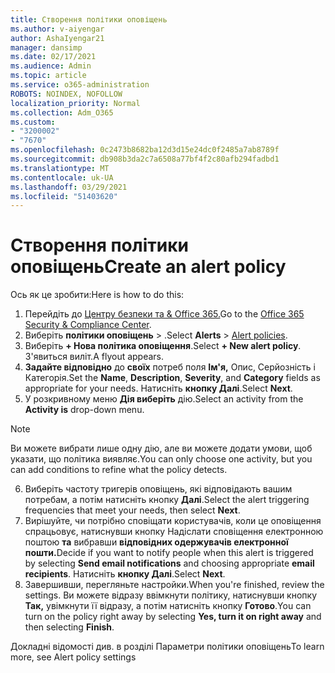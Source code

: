 ```yaml
---
title: Створення політики оповіщень
ms.author: v-aiyengar
author: AshaIyengar21
manager: dansimp
ms.date: 02/17/2021
ms.audience: Admin
ms.topic: article
ms.service: o365-administration
ROBOTS: NOINDEX, NOFOLLOW
localization_priority: Normal
ms.collection: Adm_O365
ms.custom:
- "3200002"
- "7670"
ms.openlocfilehash: 0c2473b8682ba12d3d15e24dc0f2485a7ab8789f
ms.sourcegitcommit: db908b3da2c7a6508a77bf4f2c80afb294fadbd1
ms.translationtype: MT
ms.contentlocale: uk-UA
ms.lasthandoff: 03/29/2021
ms.locfileid: "51403620"
---
```

# <a name="create-an-alert-policy"></a><span data-ttu-id="4859c-102">Створення політики оповіщень</span><span class="sxs-lookup"><span data-stu-id="4859c-102">Create an alert policy</span></span>

<span data-ttu-id="4859c-103">Ось як це зробити:</span><span class="sxs-lookup"><span data-stu-id="4859c-103">Here is how to do this:</span></span>

1. <span data-ttu-id="4859c-104">Перейдіть до [Центру безпеки та & Office 365.](https://go.microsoft.com/fwlink/p/?linkid=2077143)</span><span class="sxs-lookup"><span data-stu-id="4859c-104">Go to the [Office 365 Security & Compliance Center](https://go.microsoft.com/fwlink/p/?linkid=2077143).</span></span>
1. <span data-ttu-id="4859c-105">Виберіть **політики оповіщень**  >  [](https://go.microsoft.com/fwlink/?linkid=2103208).</span><span class="sxs-lookup"><span data-stu-id="4859c-105">Select **Alerts** > [Alert policies](https://go.microsoft.com/fwlink/?linkid=2103208).</span></span>
1. <span data-ttu-id="4859c-106">Виберіть **+ Нова політика оповіщення**.</span><span class="sxs-lookup"><span data-stu-id="4859c-106">Select **+ New alert policy**.</span></span> <span data-ttu-id="4859c-107">З'явиться виліт.</span><span class="sxs-lookup"><span data-stu-id="4859c-107">A flyout appears.</span></span>
1. <span data-ttu-id="4859c-108">**Задайте відповідно** до **своїх** потреб  поля **Ім'я,** Опис, Серйозність і Категорія.</span><span class="sxs-lookup"><span data-stu-id="4859c-108">Set the **Name**, **Description**, **Severity**, and **Category** fields as appropriate for your needs.</span></span> <span data-ttu-id="4859c-109">Натисніть **кнопку Далі**.</span><span class="sxs-lookup"><span data-stu-id="4859c-109">Select **Next**.</span></span>
1. <span data-ttu-id="4859c-110">У розкривному меню **Дія виберіть** дію.</span><span class="sxs-lookup"><span data-stu-id="4859c-110">Select an activity from the **Activity is** drop-down menu.</span></span>
> [!NOTE]
>  <span data-ttu-id="4859c-111">Ви можете вибрати лише одну дію, але ви можете додати умови, щоб указати, що політика виявляє.</span><span class="sxs-lookup"><span data-stu-id="4859c-111">You can only choose one activity, but you can add conditions to refine what the policy detects.</span></span>
6. <span data-ttu-id="4859c-112">Виберіть частоту тригерів оповіщень, які відповідають вашим потребам, а потім натисніть кнопку **Далі**.</span><span class="sxs-lookup"><span data-stu-id="4859c-112">Select the alert triggering frequencies that meet your needs, then select **Next**.</span></span>
7. <span data-ttu-id="4859c-113">Вирішуйте, чи потрібно сповіщати користувачів, коли це оповіщення спрацьовує, натиснувши кнопку Надіслати сповіщення електронною поштою **та** вибравши **відповідних одержувачів електронної пошти.**</span><span class="sxs-lookup"><span data-stu-id="4859c-113">Decide if you want to notify people when this alert is triggered by selecting **Send email notifications** and choosing appropriate **email recipients**.</span></span> <span data-ttu-id="4859c-114">Натисніть **кнопку Далі**.</span><span class="sxs-lookup"><span data-stu-id="4859c-114">Select **Next**.</span></span>
8. <span data-ttu-id="4859c-115">Завершивши, перегляньте настройки.</span><span class="sxs-lookup"><span data-stu-id="4859c-115">When you're finished, review the settings.</span></span> <span data-ttu-id="4859c-116">Ви можете відразу ввімкнути політику, натиснувши кнопку **Так,** увімкнути її відразу, а потім натисніть кнопку **Готово**.</span><span class="sxs-lookup"><span data-stu-id="4859c-116">You can turn on the policy right away by selecting **Yes, turn it on right away** and then selecting **Finish**.</span></span>

<span data-ttu-id="4859c-117">Докладні відомості див. в розділі Параметри політики оповіщень</span><span class="sxs-lookup"><span data-stu-id="4859c-117">To learn more, see Alert policy settings</span></span>


